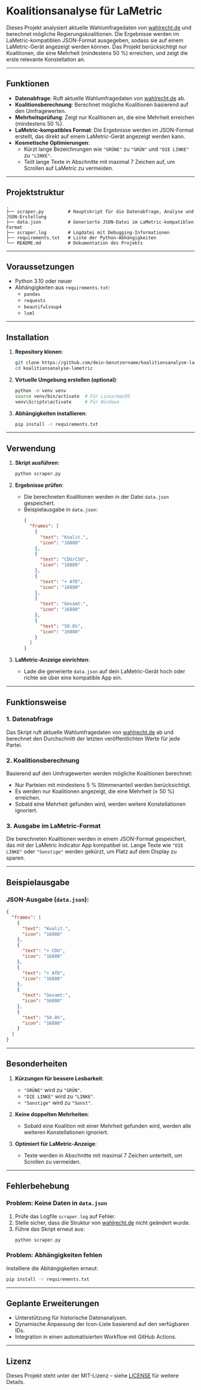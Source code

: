 # **Koalitionsanalyse für LaMetric**

Dieses Projekt analysiert aktuelle Wahlumfragedaten von [wahlrecht.de](https://www.wahlrecht.de/umfragen/) und berechnet mögliche Regierungskoalitionen. Die Ergebnisse werden im LaMetric-kompatiblen JSON-Format ausgegeben, sodass sie auf einem LaMetric-Gerät angezeigt werden können. Das Projekt berücksichtigt nur Koalitionen, die eine Mehrheit (mindestens 50 %) erreichen, und zeigt die erste relevante Konstellation an.

---

## **Funktionen**
- **Datenabfrage**: Ruft aktuelle Wahlumfragedaten von [wahlrecht.de](https://www.wahlrecht.de/umfragen/) ab.
- **Koalitionsberechnung**: Berechnet mögliche Koalitionen basierend auf den Umfragewerten.
- **Mehrheitsprüfung**: Zeigt nur Koalitionen an, die eine Mehrheit erreichen (mindestens 50 %).
- **LaMetric-kompatibles Format**: Die Ergebnisse werden im JSON-Format erstellt, das direkt auf einem LaMetric-Gerät angezeigt werden kann.
- **Kosmetische Optimierungen**:
  - Kürzt lange Bezeichnungen wie `"GRÜNE"` zu `"GRÜN"` und `"DIE LINKE"` zu `"LINKE"`.
  - Teilt lange Texte in Abschnitte mit maximal 7 Zeichen auf, um Scrollen auf LaMetric zu vermeiden.

---

## **Projektstruktur**
```plaintext
.
├── scraper.py         # Hauptskript für die Datenabfrage, Analyse und JSON-Erstellung
├── data.json          # Generierte JSON-Datei im LaMetric-kompatiblen Format
├── scraper.log        # Logdatei mit Debugging-Informationen
├── requirements.txt   # Liste der Python-Abhängigkeiten
└── README.md          # Dokumentation des Projekts
```

---

## **Voraussetzungen**
- Python 3.10 oder neuer
- Abhängigkeiten aus `requirements.txt`:
  - `pandas`
  - `requests`
  - `beautifulsoup4`
  - `lxml`

---

## **Installation**
1. **Repository klonen**:
   ```bash
   git clone https://github.com/dein-benutzername/koalitionsanalyse-lametric.git
   cd koalitionsanalyse-lametric
   ```

2. **Virtuelle Umgebung erstellen (optional)**:
   ```bash
   python -m venv venv
   source venv/bin/activate  # Für Linux/macOS
   venv\Scripts\activate     # Für Windows
   ```

3. **Abhängigkeiten installieren**:
   ```bash
   pip install -r requirements.txt
   ```

---

## **Verwendung**
1. **Skript ausführen**:
   ```bash
   python scraper.py
   ```

2. **Ergebnisse prüfen**:
   - Die berechneten Koalitionen werden in der Datei `data.json` gespeichert.
   - Beispielausgabe in `data.json`:
     ```json
     {
       "frames": [
         {
           "text": "Koalit.",
           "icon": "16880"
         },
         {
           "text": "CDU/CSU",
           "icon": "16880"
         },
         {
           "text": "+ AfD",
           "icon": "16880"
         },
         {
           "text": "Gesamt:",
           "icon": "16880"
         },
         {
           "text": "50.8%",
           "icon": "16880"
         }
       ]
     }
     ```

3. **LaMetric-Anzeige einrichten**:
   - Lade die generierte `data.json` auf dein LaMetric-Gerät hoch oder richte sie über eine kompatible App ein.

---

## **Funktionsweise**
### **1. Datenabfrage**
Das Skript ruft aktuelle Wahlumfragedaten von [wahlrecht.de](https://www.wahlrecht.de/umfragen/) ab und berechnet den Durchschnitt der letzten veröffentlichten Werte für jede Partei.

### **2. Koalitionsberechnung**
Basierend auf den Umfragewerten werden mögliche Koalitionen berechnet:
- Nur Parteien mit mindestens 5 % Stimmenanteil werden berücksichtigt.
- Es werden nur Koalitionen angezeigt, die eine Mehrheit (≥ 50 %) erreichen.
- Sobald eine Mehrheit gefunden wird, werden weitere Konstellationen ignoriert.

### **3. Ausgabe im LaMetric-Format**
Die berechneten Koalitionen werden in einem JSON-Format gespeichert, das mit der LaMetric Indicator App kompatibel ist. Lange Texte wie `"DIE LINKE"` oder `"Sonstige"` werden gekürzt, um Platz auf dem Display zu sparen.

---

## **Beispielausgabe**
### JSON-Ausgabe (`data.json`):
```json
{
  "frames": [
    {
      "text": "Koalit.",
      "icon": "16880"
    },
    {
      "text": "+ CDU",
      "icon": "16880"
    },
    {
      "text": "+ AfD",
      "icon": "16880"
    },
    {
      "text": "Gesamt:",
      "icon": "16880"
    },
    {
      "text": "50.8%",
      "icon": "16880"
    }
  ]
}
```

---

## **Besonderheiten**
1. **Kürzungen für bessere Lesbarkeit**:
   - `"GRÜNE"` wird zu `"GRÜN"`.
   - `"DIE LINKE"` wird zu `"LINKE"`.
   - `"Sonstige"` wird zu `"Sonst"`.

2. **Keine doppelten Mehrheiten**:
   - Sobald eine Koalition mit einer Mehrheit gefunden wird, werden alle weiteren Konstellationen ignoriert.

3. **Optimiert für LaMetric-Anzeige**:
   - Texte werden in Abschnitte mit maximal 7 Zeichen unterteilt, um Scrollen zu vermeiden.

---

## **Fehlerbehebung**
### Problem: Keine Daten in `data.json`
1. Prüfe das Logfile `scraper.log` auf Fehler.
2. Stelle sicher, dass die Struktur von [wahlrecht.de](https://www.wahlrecht.de/umfragen/) nicht geändert wurde.
3. Führe das Skript erneut aus:
   ```bash
   python scraper.py
   ```

### Problem: Abhängigkeiten fehlen
Installiere die Abhängigkeiten erneut:
```bash
pip install -r requirements.txt
```

---

## **Geplante Erweiterungen**
- Unterstützung für historische Datenanalysen.
- Dynamische Anpassung der Icon-Liste basierend auf den verfügbaren IDs.
- Integration in einen automatisierten Workflow mit GitHub Actions.

---

## **Lizenz**
Dieses Projekt steht unter der MIT-Lizenz – siehe [LICENSE](LICENSE) für weitere Details.
